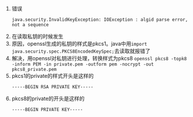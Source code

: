 1. 错误
    ```
    java.security.InvalidKeyException: IOException : algid parse error, not a sequence
    ```
2. 在读取私钥的时候发生
3. 原因，openssl生成的私钥的样式是pkcs1。java中用`import java.security.spec.PKCS8EncodedKeySpec;`去读取就报错了
4. 解决，用openssl对私钥进行处理，转换样式为pkcs8 `openssl pkcs8 -topk8 -inform PEM -in private.pem -outform pem -nocrypt -out pkcs8_private.pem`
5. pkcs1的private的样式开头是这样的
    ```
    -----BEGIN RSA PRIVATE KEY-----
    ```
6. pkcs8的private的开头是这样的
    ```
    -----BEGIN PRIVATE KEY-----
    ```